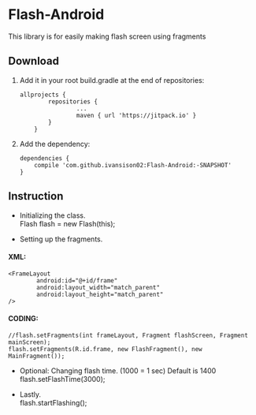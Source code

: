 
# Flash-Android
This library is for easily making flash screen using fragments<br/>

<h2>Download</h2>

1. Add it in your root build.gradle at the end of repositories:<br/>
	```
  	allprojects {
			repositories {
					...
					maven { url 'https://jitpack.io' }
			}
		}
	```
  
2. Add the dependency:<br />
	```
	dependencies {
		compile 'com.github.ivansison02:Flash-Android:-SNAPSHOT'
	}
	```

<h2>Instruction</h2>

* Initializing the class.<br />
  Flash flash = new Flash(this);<br />

* Setting up the fragments.<br />

<h4>XML:</h4>

```
<FrameLayout
        android:id="@+id/frame"
        android:layout_width="match_parent"
        android:layout_height="match_parent"
/>
```

<h4>CODING:</h4>

```
//flash.setFragments(int frameLayout, Fragment flashScreen, Fragment mainScreen);
flash.setFragments(R.id.frame, new FlashFragment(), new MainFragment());
```

* Optional: Changing flash time. (1000 = 1 sec) Default is 1400<br />
  flash.setFlashTime(3000);

* Lastly.<br />
  flash.startFlashing();


